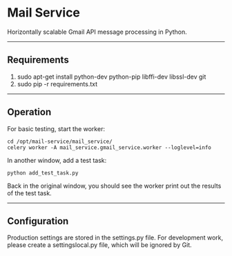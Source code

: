 Mail Service
============

Horizontally scalable Gmail API message processing in Python.

----------------------------------------------
Requirements
----------------------------------------------

1. sudo apt-get install python-dev python-pip libffi-dev libssl-dev git
2. sudo pip -r requirements.txt

----------------------------------------------
Operation
----------------------------------------------

For basic testing, start the worker:
```
cd /opt/mail-service/mail_service/
celery worker -A mail_service.gmail_service.worker --loglevel=info
```

In another window, add a test task:
```
python add_test_task.py
```

Back in the original window, you should see the worker print out the results of the test task.

----------------------------------------------
Configuration
----------------------------------------------

Production settings are stored in the settings.py file.  For development work, please create a settingslocal.py file, which will be ignored by Git.
